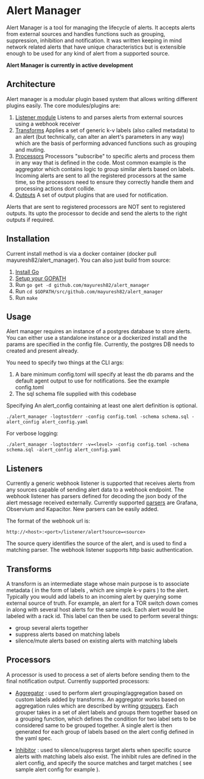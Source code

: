# Alert Manager

Alert Manager is a tool for managing the lifecycle of alerts. It accepts alerts from external sources and handles functions such as grouping, suppression, inhibition and notification. It was written keeping in mind network related alerts that have unique characteristics but is extensible enough to be used for any kind of alert from a supported source.

**Alert Manager is currently in active development**

## Architecture

Alert manager is a modular plugin based system that allows writing different plugins easily. The core modules/plugins are:

1. [Listener module](#listeners) Listens to and parses alerts from external sources using a webhook receiver
2. [Transforms](#transforms) Applies a set of generic k-v labels (also called metadata) to an alert (but technically, can alter an alert's parameters in any way) which are the basis of performing advanced functions such as grouping and muting.
3. [Processors](#processors) Processors "subscribe" to specific alerts and process them in any way that is defined in the code. Most common example is the aggregator which contains logic to group similar alerts based on labels. Incoming alerts are sent to all the registered processors at the same time, so the processors need to ensure they correctly handle them and processing actions dont collide. 
4. [Outputs](#outputs) A set of output plugins that are used for notification.

Alerts that are sent to registered processors are NOT sent to registered outputs. Its upto the processor to decide and send the alerts to the right outputs if required.

## Installation

Current install method is via a docker container (docker pull mayuresh82/alert_manager). You can also just build from source:

1. [Install Go](https://golang.org/doc/install)
2. [Setup your GOPATH](https://golang.org/doc/code.html#GOPATH)
3. Run `go get -d github.com/mayuresh82/alert_manager`
4. Run `cd $GOPATH/src/github.com/mayuresh82/alert_manager`
5. Run `make`

## Usage

Alert manager requires an instance of a postgres database to store alerts. You can either use a standalone instance or a dockerized install and the params are specified in the config file.
Currently, the postgres DB needs to created and present already.

You need to specify two things at the CLI args:
1. A bare minimum config.toml will specify at least the db params and the default agent output to use for notifications. See the example config.toml
2. The sql schema file supplied with this codebase

Specifying An alert_config containing at least one alert definition is optional.

```
./alert_manager -logtostderr -config config.toml -schema schema.sql -alert_config alert_config.yaml
```

For verbose logging:
```
./alert_manager -logtostderr -v=<level> -config config.toml -schema schema.sql -alert_config alert_config.yaml
```

## Listeners
Currently a generic webhook listener is supported that receives alerts from any sources capable of sending alert data to a webhook endpoint. The webhook listener has parsers defined for decoding the json body of the alert message received externally. Currently supported [parsers](./listener/parsers)  are Grafana, Observium and Kapacitor. New parsers can be easily added.

The format of the webhook url is:
```
http://<host>:<port>/listener/alert?source=<source>
```
The source query identifies the source of the alert, and is used to find a matching parser. The webhook listener supports http basic authentication.


## Transforms
A transform is an intermediate stage whose main purpose is to associate metadata ( in the form of labels , which are simple k-v pairs ) to the alert. Typically you would add labels to an incoming alert by querying some external source of truth. For example, an alert for a TOR switch down comes in along with several host alerts for the same rack. Each alert would be labeled with a rack id. This label can then be used to perform several things:
- group several alerts together
- suppress alerts based on matching labels
- silence/mute alerts based on existing alerts with matching labels

## Processors
A processor is used to process a set of alerts before sending them to the final notification output. Currently supported processors:
- [Aggregator](./plugins/processors/aggregator) : used to perform alert grouping/aggregation based on custom labels added by transforms. 
An aggregator works based on aggregation rules which are described by writing [groupers](./plugins/processors/aggregator/groupers). Each grouper takes in a set of alert labels and groups them together based on a grouping function, which defines the condition for two label sets to be considered same to be grouped together. A single alert is then generated for each group of labels based on the alert config defined in the yaml spec.

- [Inhibitor](./plugins/processors/inhibitor) : used to silence/suppress target alerts when specific source alerts with matching labels also exist. The inhibit rules are defined in the alert config, and specify the source matches and target matches ( see sample alert config for example ).
